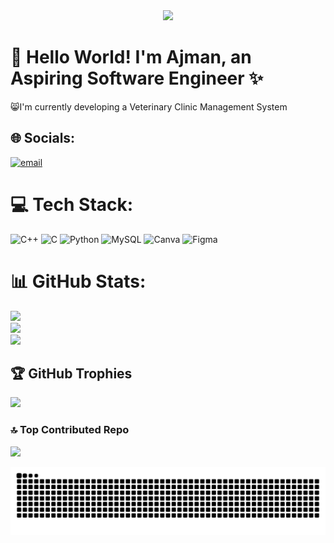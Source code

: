 <div align="center">
  <img height="169" src="https://media.giphy.com/media/v1.Y2lkPTc5MGI3NjExN2hmcXgzNHQ3Nm9rOXAzbGZoNDdtNGtrdThwcjU4bGxmbGFheDM5dCZlcD12MV9zdGlja2Vyc19zZWFyY2gmY3Q9cw/2DMN31jEeBLVJQGXz6/giphy.gif" />
</div>

# 🐣 Hello World! I'm Ajman, an Aspiring Software Engineer ✨
😸I'm currently developing a Veterinary Clinic Management System


## 🌐 Socials:
[![email](https://img.shields.io/badge/Email-D14836?logo=gmail&logoColor=white)](mailto:mocsanaajman@gmail.com) 

# 💻 Tech Stack:
![C++](https://img.shields.io/badge/c++-%2300599C.svg?style=for-the-badge&logo=c%2B%2B&logoColor=white) ![C](https://img.shields.io/badge/c-%2300599C.svg?style=for-the-badge&logo=c&logoColor=white) ![Python](https://img.shields.io/badge/python-3670A0?style=for-the-badge&logo=python&logoColor=ffdd54) ![MySQL](https://img.shields.io/badge/mysql-4479A1.svg?style=for-the-badge&logo=mysql&logoColor=white) ![Canva](https://img.shields.io/badge/Canva-%2300C4CC.svg?style=for-the-badge&logo=Canva&logoColor=white) ![Figma](https://img.shields.io/badge/figma-%23F24E1E.svg?style=for-the-badge&logo=figma&logoColor=white)
# 📊 GitHub Stats:
![](https://github-readme-stats.vercel.app/api?username=Ajman0525&theme=gruvbox&hide_border=false&include_all_commits=true&count_private=false)<br/>
![](https://nirzak-streak-stats.vercel.app/?user=Ajman0525&theme=gruvbox&hide_border=false)<br/>
![](https://github-readme-stats.vercel.app/api/top-langs/?username=Ajman0525&theme=gruvbox&hide_border=false&include_all_commits=true&count_private=false&layout=compact)

## 🏆 GitHub Trophies
![](https://github-profile-trophy.vercel.app/?username=Ajman0525&theme=gruvbox&no-frame=false&no-bg=true&margin-w=4)

### 🔝 Top Contributed Repo
![](https://github-contributor-stats.vercel.app/api?username=Ajman0525&limit=5&theme=gruvbox&combine_all_yearly_contributions=true)

<picture>
  <source media="(prefers-color-scheme: dark)" srcset="https://raw.githubusercontent.com/Ajman0525/Ajman0525/output/github-snake-dark.svg" />
  <source media="(prefers-color-scheme: light)" srcset="https://raw.githubusercontent.com/Ajman0525/Ajman0525/output/github-snake.svg" />
  <img alt="github-snake" src="https://raw.githubusercontent.com/Ajman0525/Ajman0525/output/github-snake.svg" />
</picture>
